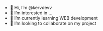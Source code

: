 - 👋 Hi, I’m @kervdevv
- 👀 I’m interested in ...
- 🌱 I’m currently learning WEB development
- 💞️ I’m looking to collaborate on my project


<!---
kervdevv/kervdevv is a ✨ special ✨ repository because its `README.md` (this file) appears on your GitHub profile.
You can click the Preview link to take a look at your changes.
--->
